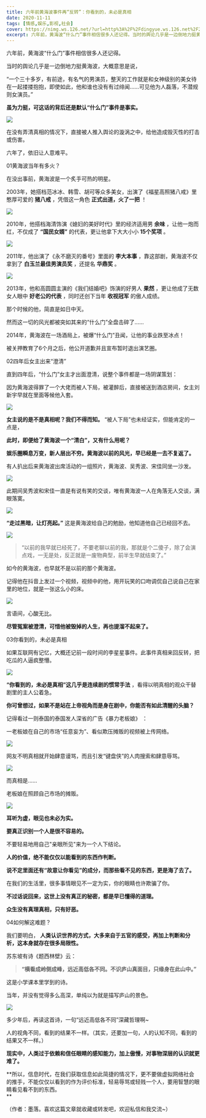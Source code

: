 ```yaml
---
title: 六年前黄海波事件再“反转”：你看到的，未必是真相
date: 2020-11-11
tags: [情感,娱乐,影视,社会]
cover: https://nimg.ws.126.net/?url=http%3A%2F%2Fdingyue.ws.126.net%2F2020%2F1111%2Fe59f7137j00qjm9t80082c000o000ykm.jpg&thumbnail=650x2147483647&quality=80&type=jpg
excerpt: 六年前，黄海波“什么门”事件相信很多人还记得。当时的舆论几乎是一边倒地力挺黄海波，大概意思是说，“一个三十多岁，有前途，有名气的男演员，整天的工作就是和女神级别的美女待在一起搂搂抱抱，即使如此，他和谁也没有有过绯闻……可见他为人磊落
---
```

六年前，黄海波“什么门”事件相信很多人还记得。

当时的舆论几乎是一边倒地力挺黄海波，大概意思是说，

“一个三十多岁，有前途，有名气的男演员，整天的工作就是和女神级别的美女待在一起搂搂抱抱，即使如此，他和谁也没有有过绯闻……可见他为人磊落，不潜规则女演员。”

**虽为力挺，可这话的背后还是默认“什么门”事件是事实。**

![](https://nimg.ws.126.net/?url=http%3A%2F%2Fdingyue.ws.126.net%2F2020%2F1111%2Fe59f7137j00qjm9t80082c000o000ykm.jpg&thumbnail=650x2147483647&quality=80&type=jpg)  

在没有弄清真相的情况下，直接被人推入舆论的漩涡之中，给他造成毁灭性的打击或伤害。

六年了，依旧让人意难平。

01黄海波当年有多火？

在没出事前，黄海波是一个炙手可热的明星。

2003年，她搭档范冰冰、韩雪、胡可等众多美女，出演了《福星高照猪八戒》里憨厚可爱的 **猪八戒** ，凭借这一角色 **正式出道，火了一把** ！

![](https://nimg.ws.126.net/?url=http%3A%2F%2Fdingyue.ws.126.net%2F2020%2F1111%2Fd2758776j00qjm9t8002kc000x400mqm.jpg&thumbnail=650x2147483647&quality=80&type=jpg)  

2010年，他搭档海清饰演《媳妇的美好时代》里的经济适用男 **余味** ，让他一炮而红，不仅成了 **“国民女婿”** 的代表，更让他拿下大大小小
**15个奖项** 。

![](https://nimg.ws.126.net/?url=http%3A%2F%2Fdingyue.ws.126.net%2F2020%2F1111%2F31f9aedfj00qjm9t8003hc000nu00iqm.jpg&thumbnail=650x2147483647&quality=80&type=jpg)  

2011年，他出演了《永不磨灭的番号》里面的 **李大本事** ，靠这部剧，黄海波不仅拿到了 **白玉兰最佳男演员奖** ，还提名 **华鼎奖** 。

![](https://nimg.ws.126.net/?url=http%3A%2F%2Fdingyue.ws.126.net%2F2020%2F1111%2Fe5cf81c3j00qjm9t8006hc000ze00r2m.jpg&thumbnail=650x2147483647&quality=80&type=jpg)  

2013年，他和高圆圆主演的《我们结婚吧》饰演的好男人 **果然** ，更让他成了无数女人眼中 **好老公的代表** ，同时还创下当年 **收视冠军**
的傲人成绩。

那个时候的他，简直是如日中天。

然而这一切的风光都被突如其来的“什么门”全盘击碎了......

  
2014年，黄海波在一场酒局上，被爆“什么门”丑闻，让他的事业跌至冰点！

被关押教育了6个月之后，他公开道歉并且宣布暂时退出演艺圈。

02四年后女主出来“澄清”

直到四年后，“什么门”女主才出面澄清，说整个事件都是一场阴谋策划：

因为黄海波得罪了一个大佬而被人下局，被灌醉后，直接被送到酒店房间，女主刘新宇早就在里面等候他入套。

![](https://nimg.ws.126.net/?url=http%3A%2F%2Fdingyue.ws.126.net%2F2020%2F1111%2F99a6fa83j00qjm9t800bec000s400uym.jpg&thumbnail=650x2147483647&quality=80&type=jpg)  

**女主说的是不是真相呢？我们不得而知。** “被人下局”也未经证实，但能肯定的一点是，

**此时，即便给了黄海波一个“清白”，又有什么用呢？**

**娱乐圈瞬息万变，新人层出不穷。黄海波以前的风光，早已经是一去不复返了。**

有人扒出后来黄海波出席活动的一组照片，黄海波、吴秀波、宋佳同坐一沙发。

![](https://nimg.ws.126.net/?url=http%3A%2F%2Fdingyue.ws.126.net%2F2020%2F1111%2F8a6939a3j00qjm9t8009ic000yk00pam.jpg&thumbnail=650x2147483647&quality=80&type=jpg)  

此期间吴秀波和宋佳一直是有说有笑的交谈，唯有黄海波一人在角落无人交谈，满眼落寞。

![](https://nimg.ws.126.net/?url=http%3A%2F%2Fdingyue.ws.126.net%2F2020%2F1111%2F252cffa8j00qjm9t8008oc000yc00mwm.jpg&thumbnail=650x2147483647&quality=80&type=jpg)  

**“走过黑暗，让灯亮起。”** 这是黄海波给自己的勉励，他知道他自己已经回不去。

![](https://nimg.ws.126.net/?url=http%3A%2F%2Fdingyue.ws.126.net%2F2020%2F1111%2F7a7c2907j00qjm9t8001cc000la00enm.jpg&thumbnail=650x2147483647&quality=80&type=jpg)  

> “以前的我早就已经死了，不要老聊以前的我，那就是个二傻子，除了会演点戏，一无是处，反正就是一废物典型，前半生早就结束了。”  
>

如今的黄海波，也早就不是以前的那个黄海波。

  
记得他在抖音上发过一个视频，视频中的他，用开玩笑的口吻调侃自己说自己在家里的地位，就是一张这么小的床。

![](https://nimg.ws.126.net/?url=http%3A%2F%2Fdingyue.ws.126.net%2F2020%2F1111%2F5893de80j00qjm9t80080c000wm00tum.jpg&thumbnail=650x2147483647&quality=80&type=jpg)  

言语间，心酸无比。

**尽管冤案被澄清，可惜他被毁掉的人生，再也提溜不起来了。**

03你看到的，未必是真相

如果互联网有记忆，大概还记前一段时间的李星星事件。此事件真相来回反转，把吃瓜的人逼疯整懵。

![](https://nimg.ws.126.net/?url=http%3A%2F%2Fdingyue.ws.126.net%2F2020%2F1111%2F062a10cbj00qjm9t8001gc000ii00gam.jpg&thumbnail=650x2147483647&quality=80&type=jpg)  

**“你看到的，未必是真相”这几乎是连续剧的惯常手法** ，看得以明真相的观众干替剧里的主人公着急。

**你可曾想过，如果不是站在上帝视角而是身在剧中，你能否有如此清醒的头脑？**

记得看过一则泰国的泰国发人深省的广告《暴力老板娘》 ：

一老板娘在自己的市场“任意妄为”、看似欺压摊贩的视频被上传网络。

![](http://dingyue.ws.126.net/2020/1111/340bb45ag00qjm9t8014qc000fk008rm.gif)  

网友不明真相就开始肆意谩骂，而且引发“键盘侠”的人肉搜索和肆意辱骂。

![](http://dingyue.ws.126.net/2020/1111/7c651b7fg00qjm9t901aqc000fk008rm.gif)  

而真相是……

老板娘在照顾自己市场的摊贩。

![](http://dingyue.ws.126.net/2020/1111/657e20ecg00qjm9t901jpc000b40069m.gif)  

**耳听为虚，眼见也未必为实。**

**要真正识别一个人是很不容易的。**

不要轻易地用自己"亲眼所见"来为一个人下结论。

**人的价值，绝不能仅仅以能看到的东西作判断。**

**说不定里面还有“故意让你看见”的成分，而那些看不见的东西，更是海了去了。**

在我们的生活里，很多事情眼见不一定为实，你的眼睛也许欺骗了你。

**不过话说回来，这世上没有真正的秘密，都是早已懂得的道理。**

**众生没有真理真相，只有好恶。**

04如何解这难题？

我们要明白， **人类认识世界的方式，大多来自于五官的感受，再加上判断和分析，这本身就存在很多局限性。**

苏东坡有诗《题西林壁》云：

> **“横看成岭侧成峰，远近高低各不同。不识庐山真面目，只缘身在此山中。”**  
>

这是小学课本里学到的诗。

当年，并没有觉得多么高深，单纯以为就是描写庐山的景色。

![](https://nimg.ws.126.net/?url=http%3A%2F%2Fdingyue.ws.126.net%2F2020%2F1111%2Fca55373bj00qjm9t8003wc000ro00iem.jpg&thumbnail=650x2147483647&quality=80&type=jpg)  

多少年后，再读这首诗，一句“远近高低各不同”深藏哲理啊~

人的视角不同，看到的结果不一样。（其实，还要加一句，人的认知不同，看到的结果又不一样。）

**现实中，人类过于依赖和信任眼睛的感知能力，加上傲慢，对事物深层的认识就更难了。**

**所以，信息时代，在我们获取信息如此简捷的情况下，更不要做虚拟网络社会的推手，不能仅仅以看到的作为评价标准，轻易辱骂或轻贱一个人，要用智慧的眼睛看见看不到的东西。  
**

（作者：墨落。喜欢这篇文章就收藏或转发吧，欢迎私信和我交流~）

